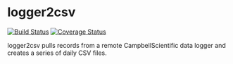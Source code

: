 logger2csv
=====================

[![Build Status](https://travis-ci.org/usgs/logger2csv.png)](https://travis-ci.org/usgs/logger2csv)
[![Coverage Status](https://coveralls.io/repos/usgs/logger2csv/badge.svg?branch=master&service=github)](https://coveralls.io/github/usgs/logger2csv?branch=master)

logger2csv pulls records from a remote CampbellScientific data logger and creates a series of daily CSV files. 

